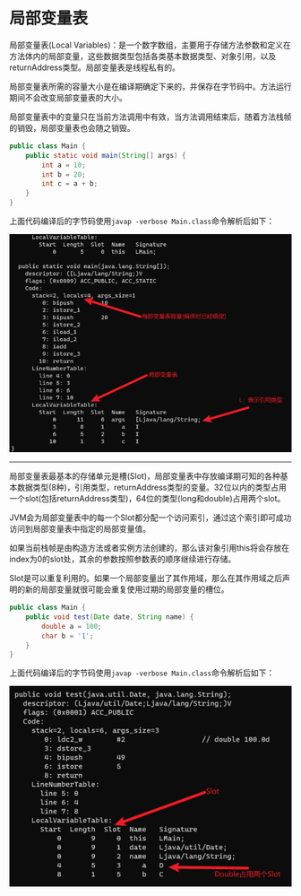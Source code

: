 # 局部变量表

局部变量表(Local Variables)：是一个数字数组，主要用于存储方法参数和定义在方法体内的局部变量，这些数据类型包括各类基本数据类型、对象引用，以及returnAddress类型。局部变量表是线程私有的。

局部变量表所需的容量大小是在编译期确定下来的，并保存在字节码中。方法运行期间不会改变局部变量表的大小。

局部变量表中的变量只在当前方法调用中有效，当方法调用结束后，随着方法栈帧的销毁，局部变量表也会随之销毁。


```java
public class Main {
    public static void main(String[] args) {
        int a = 10;
        int b = 20;
        int c = a + b;
    }
}
```

上面代码编译后的字节码使用`javap -verbose Main.class`命令解析后如下：

![](./img/local_var_1.png)

---

局部变量表最基本的存储单元是槽(Slot)，局部变量表中存放编译期可知的各种基本数据类型(8种)，引用类型，returnAddress类型的变量。32位以内的类型占用一个slot(包括returnAddress类型)，64位的类型(long和double)占用两个slot。

JVM会为局部变量表中的每一个Slot都分配一个访问索引，通过这个索引即可成功访问到局部变量表中指定的局部变量值。

如果当前栈帧是由构造方法或者实例方法创建的，那么该对象引用this将会存放在index为0的slot处，其余的参数按照参数表的顺序继续进行存储。

Slot是可以重复利用的。如果一个局部变量出了其作用域，那么在其作用域之后声明的新的局部变量就很可能会重复使用过期的局部变量的槽位。

```java
public class Main {
    public void test(Date date, String name) {
        double a = 100;
        char b = '1';
    }
}
```

上面代码编译后的字节码使用`javap -verbose Main.class`命令解析后如下：

![](./img/local_var_slot.png)
